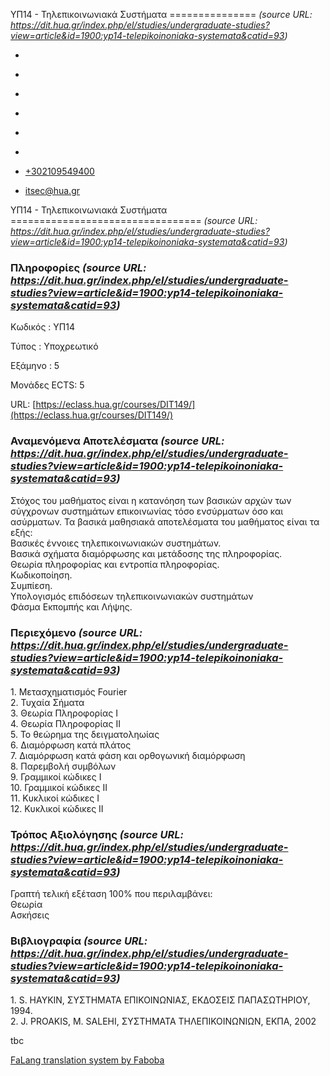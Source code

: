 ΥΠ14 - Τηλεπικοινωνιακά Συστήματα
===============    *(source URL: https://dit.hua.gr/index.php/el/studies/undergraduate-studies?view=article&id=1900:yp14-telepikoinoniaka-systemata&catid=93)*

*   [](https://www.facebook.com/ditharokopio)
*   [](https://www.youtube.com/channel/UCEHkYirpXF1nSLxDCrfDZ4A)
*   [](https://www.linkedin.com/company/77699385)
*   [](https://www.instagram.com/dithua)

*   [](https://dit.hua.gr/index.php/el/studies/undergraduate-studies)
*   [](https://dit.hua.gr/index.php/en/studies/undergraduate-studies)

*   [+302109549400](tel:+302109549400)
*   [itsec@hua.gr](mailto:itsec@hua.gr)

ΥΠ14 - Τηλεπικοινωνιακά Συστήματα
=================================  *(source URL: https://dit.hua.gr/index.php/el/studies/undergraduate-studies?view=article&id=1900:yp14-telepikoinoniaka-systemata&catid=93)*

### Πληροφορίες  *(source URL: https://dit.hua.gr/index.php/el/studies/undergraduate-studies?view=article&id=1900:yp14-telepikoinoniaka-systemata&catid=93)*

Κωδικός : ΥΠ14

Τύπος : Υποχρεωτικό

Εξάμηνο : 5

Μονάδες ECTS: 5

URL: [https://eclass.hua.gr/courses/DIT149/](https://eclass.hua.gr/courses/DIT149/)

### Αναμενόμενα Αποτελέσματα  *(source URL: https://dit.hua.gr/index.php/el/studies/undergraduate-studies?view=article&id=1900:yp14-telepikoinoniaka-systemata&catid=93)*

Στόχος του μαθήματος είναι η κατανόηση των βασικών αρχών των σύγχρονων συστημάτων επικοινωνίας τόσο ενσύρματων όσο και ασύρματων. Τα βασικά μαθησιακά αποτελέσματα του μαθήματος είναι τα εξής:  
Βασικές έννοιες τηλεπικοινωνιακών συστημάτων.  
Βασικά σχήματα διαμόρφωσης και μετάδοσης της πληροφορίας.  
Θεωρία πληροφορίας και εντροπία πληροφορίας.  
Κωδικοποίηση.  
Συμπίεση.  
Υπολογισμός επιδόσεων τηλεπικοινωνιακών συστημάτων  
Φάσμα Εκπομπής και Λήψης.

### Περιεχόμενο  *(source URL: https://dit.hua.gr/index.php/el/studies/undergraduate-studies?view=article&id=1900:yp14-telepikoinoniaka-systemata&catid=93)*

1\. Μετασχηματισμός Fourier  
2\. Τυχαία Σήματα  
3\. Θεωρία Πληροφορίας Ι  
4\. Θεωρία Πληροφορίας ΙΙ  
5\. Το θεώρημα της δειγματοληωίας  
6\. Διαμόρφωση κατά πλάτος  
7\. Διαμόρφωση κατά φάση και ορθογωνική διαμόρφωση  
8\. Παρεμβολή συμβόλων  
9\. Γραμμικοί κώδικες Ι  
10\. Γραμμικοί κώδικες ΙΙ  
11\. Κυκλικοί κώδικες Ι  
12\. Κυκλικοί κώδικες ΙΙ

### Τρόπος Αξιολόγησης  *(source URL: https://dit.hua.gr/index.php/el/studies/undergraduate-studies?view=article&id=1900:yp14-telepikoinoniaka-systemata&catid=93)*

Γραπτή τελική εξέταση 100% που περιλαμβάνει:  
Θεωρία  
Ασκήσεις

### Βιβλιογραφία  *(source URL: https://dit.hua.gr/index.php/el/studies/undergraduate-studies?view=article&id=1900:yp14-telepikoinoniaka-systemata&catid=93)*

1\. S. HAYKIN, ΣΥΣΤΗΜΑΤΑ ΕΠΙΚΟΙΝΩΝΙΑΣ, ΕΚΔΟΣΕΙΣ ΠΑΠΑΣΩΤΗΡΙΟΥ, 1994.  
2\. J. PROAKIS, M. SALEHI, ΣΥΣΤΗΜΑΤΑ ΤΗΛΕΠΙΚΟΙΝΩΝΙΩΝ, ΕΚΠΑ, 2002

tbc

[FaLang translation system by Faboba](http://www.faboba.com/ "Faboba : Création de composantJoomla")

[](https://dit.hua.gr/index.php/el/studies/undergraduate-studies?view=article&id=1900:yp14-telepikoinoniaka-systemata&catid=93#)
